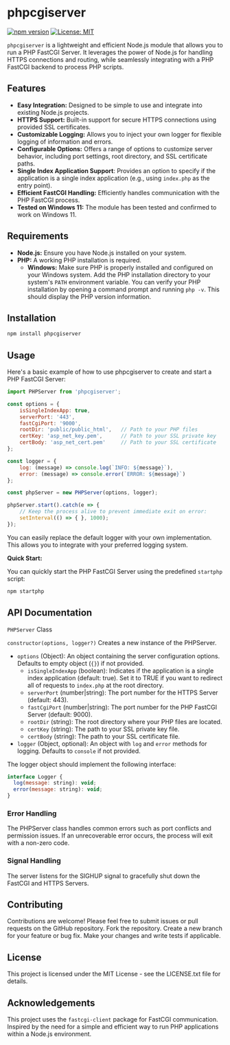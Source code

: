 # phpcgiserver

[![npm version](https://badge.fury.io/js/phpcgiserver.svg)](https://badge.fury.io/js/phpcgiserver)
[![License: MIT](https://img.shields.io/badge/License-MIT-yellow.svg)](https://opensource.org/licenses/MIT)

`phpcgiserver` is a lightweight and efficient Node.js module that allows you to run a PHP FastCGI Server. It leverages the power of Node.js for handling HTTPS connections and routing, while seamlessly integrating with a PHP FastCGI backend to process PHP scripts.

## Features

*   **Easy Integration:** Designed to be simple to use and integrate into existing Node.js projects.
*   **HTTPS Support:** Built-in support for secure HTTPS connections using provided SSL certificates.
*   **Customizable Logging:** Allows you to inject your own logger for flexible logging of information and errors.
*   **Configurable Options:** Offers a range of options to customize server behavior, including port settings, root directory, and SSL certificate paths.
*   **Single Index Application Support**:  Provides an option to specify if the application is a single index application (e.g., using `index.php` as the entry point).
*   **Efficient FastCGI Handling:**  Efficiently handles communication with the PHP FastCGI process.
*   **Tested on Windows 11:** The module has been tested and confirmed to work on Windows 11.

## Requirements

*   **Node.js:** Ensure you have Node.js installed on your system.
*   **PHP:** A working PHP installation is required.
    *   **Windows:**  Make sure PHP is properly installed and configured on your Windows system. Add the PHP installation directory to your system's `PATH` environment variable. You can verify your PHP installation by opening a command prompt and running `php -v`. This should display the PHP version information.

## Installation
```bash
npm install phpcgiserver
```

## Usage
Here's a basic example of how to use phpcgiserver to create and start a PHP FastCGI Server:

```js
import PHPServer from 'phpcgiserver';

const options = {
    isSingleIndexApp: true,
    serverPort: '443',
    fastCgiPort: '9000',
    rootDir: 'public/public_html',   // Path to your PHP files
    certKey: 'asp_net_key.pem',      // Path to your SSL private key
    certBody: 'asp_net_cert.pem'     // Path to your SSL certificate
};

const logger = {
    log: (message) => console.log(`INFO: ${message}`),
    error: (message) => console.error(`ERROR: ${message}`)
};

const phpServer = new PHPServer(options, logger);

phpServer.start().catch(e => {
    // Keep the process alive to prevent immediate exit on error:
    setInterval(() => { }, 1000);
});
```
You can easily replace the default logger with your own implementation. This allows you to integrate with your preferred logging system.

**Quick Start:**

You can quickly start the PHP FastCGI Server using the predefined `startphp` script:
```bash
npm startphp
```

## API Documentation
`PHPServer` Class

`constructor(options, logger?)` Creates a new instance of the PHPServer.

* `options` (Object): An object containing the server configuration options. Defaults to empty object (`{}`) if not provided.
    * `isSingleIndexApp` (boolean): Indicates if the application is a single index application (default: true). Set it to TRUE if you want to redirect all of requests to `index.php` at the root directory.
    * `serverPort` (number|string): The port number for the HTTPS Server (default: 443).
    * `fastCgiPort` (number|string): The port number for the PHP FastCGI Server (default: 9000).
    * `rootDir` (string): The root directory where your PHP files are located.
    * `certKey` (string): The path to your SSL private key file.
    * `certBody` (string): The path to your SSL certificate file.
* `logger` (Object, optional): An object with `log` and `error` methods for logging. Defaults to `console` if not provided.

The logger object should implement the following interface:
```js
interface Logger {
  log(message: string): void;
  error(message: string): void;
}
```

### Error Handling
The PHPServer class handles common errors such as port conflicts and permission issues. If an unrecoverable error occurs, the process will exit with a non-zero code.

### Signal Handling
The server listens for the SIGHUP signal to gracefully shut down the FastCGI and HTTPS Servers.

## Contributing
Contributions are welcome! Please feel free to submit issues or pull requests on the GitHub repository.
Fork the repository.
Create a new branch for your feature or bug fix.
Make your changes and write tests if applicable.

## License
This project is licensed under the MIT License - see the LICENSE.txt file for details.

## Acknowledgements
This project uses the `fastcgi-client` package for FastCGI communication.
Inspired by the need for a simple and efficient way to run PHP applications within a Node.js environment.
